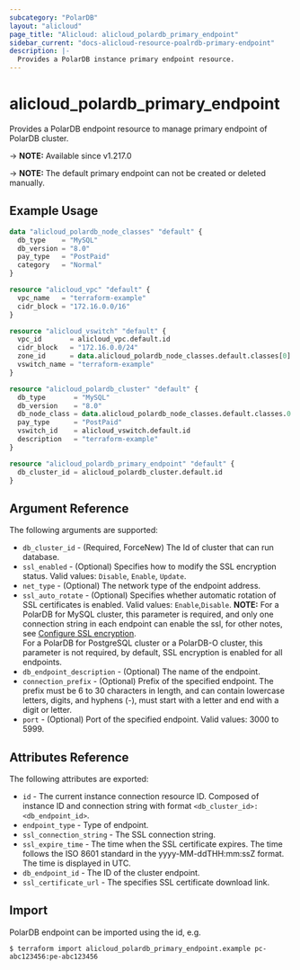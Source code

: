 ```yaml
---
subcategory: "PolarDB"
layout: "alicloud"
page_title: "Alicloud: alicloud_polardb_primary_endpoint"
sidebar_current: "docs-alicloud-resource-poalrdb-primary-endpoint"
description: |-
  Provides a PolarDB instance primary endpoint resource.
---
```


# alicloud_polardb_primary_endpoint

Provides a PolarDB endpoint resource to manage primary endpoint of PolarDB cluster.

-> **NOTE:** Available since v1.217.0

-> **NOTE:** The default primary endpoint can not be created or deleted manually.

## Example Usage

```terraform
data "alicloud_polardb_node_classes" "default" {
  db_type    = "MySQL"
  db_version = "8.0"
  pay_type   = "PostPaid"
  category   = "Normal"
}

resource "alicloud_vpc" "default" {
  vpc_name   = "terraform-example"
  cidr_block = "172.16.0.0/16"
}

resource "alicloud_vswitch" "default" {
  vpc_id       = alicloud_vpc.default.id
  cidr_block   = "172.16.0.0/24"
  zone_id      = data.alicloud_polardb_node_classes.default.classes[0].zone_id
  vswitch_name = "terraform-example"
}

resource "alicloud_polardb_cluster" "default" {
  db_type       = "MySQL"
  db_version    = "8.0"
  db_node_class = data.alicloud_polardb_node_classes.default.classes.0.supported_engines.0.available_resources.0.db_node_class
  pay_type      = "PostPaid"
  vswitch_id    = alicloud_vswitch.default.id
  description   = "terraform-example"
}

resource "alicloud_polardb_primary_endpoint" "default" {
  db_cluster_id = alicloud_polardb_cluster.default.id
}
```

## Argument Reference

The following arguments are supported:

* `db_cluster_id` - (Required, ForceNew) The Id of cluster that can run database.
* `ssl_enabled` - (Optional) Specifies how to modify the SSL encryption status. Valid values: `Disable`, `Enable`, `Update`.
* `net_type` - (Optional) The network type of the endpoint address.
* `ssl_auto_rotate` - (Optional) Specifies whether automatic rotation of SSL certificates is enabled. Valid values: `Enable`,`Disable`.
  **NOTE:** For a PolarDB for MySQL cluster, this parameter is required, and only one connection string in each endpoint can enable the ssl, for other notes, see [Configure SSL encryption](https://www.alibabacloud.com/help/doc-detail/153182.htm).  
  For a PolarDB for PostgreSQL cluster or a PolarDB-O cluster, this parameter is not required, by default, SSL encryption is enabled for all endpoints.
* `db_endpoint_description` - (Optional) The name of the endpoint.
* `connection_prefix` - (Optional) Prefix of the specified endpoint. The prefix must be 6 to 30 characters in length, and can contain lowercase letters, digits, and hyphens (-), must start with a letter and end with a digit or letter.
* `port` - (Optional) Port of the specified endpoint. Valid values: 3000 to 5999.

## Attributes Reference

The following attributes are exported:

* `id` - The current instance connection resource ID. Composed of instance ID and connection string with format `<db_cluster_id>:<db_endpoint_id>`.
* `endpoint_type` - Type of endpoint.
* `ssl_connection_string` - The SSL connection string.
* `ssl_expire_time` - The time when the SSL certificate expires. The time follows the ISO 8601 standard in the yyyy-MM-ddTHH:mm:ssZ format. The time is displayed in UTC.
* `db_endpoint_id` - The ID of the cluster endpoint.
* `ssl_certificate_url` - The specifies SSL certificate download link.

## Import

PolarDB endpoint can be imported using the id, e.g.

```shell
$ terraform import alicloud_polardb_primary_endpoint.example pc-abc123456:pe-abc123456
```
